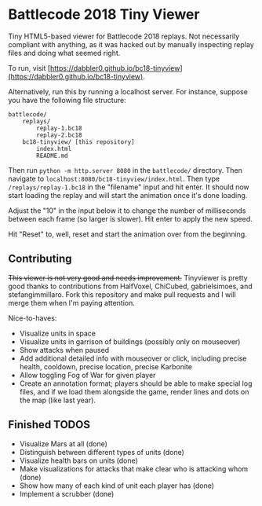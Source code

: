Battlecode 2018 Tiny Viewer
===========================

Tiny HTML5-based viewer for Battlecode 2018 replays. Not necessarily compliant with anything, as it was hacked out by manually inspecting replay files and doing what seemed right.

To run, visit [https://dabbler0.github.io/bc18-tinyview](https://dabbler0.github.io/bc18-tinyview).

Alternatively, run this by running a localhost server. For instance, suppose you have the following file structure:

```
battlecode/
    replays/
        replay-1.bc18
        replay-2.bc18
    bc18-tinyview/ [this repository]
        index.html
        README.md
```

Then run `python -m http.server 8080` in the `battlecode/` directory. Then navigate to `localhost:8080/bc18-tinyview/index.html`. Then type `/replays/replay-1.bc18` in the "filename" input and hit enter. It should now start loading the replay and will start the animation once it's done loading.

Adjust the "10" in the input below it to change the number of milliseconds between each frame (so larger is slower). Hit enter to apply the new speed.

Hit "Reset" to, well, reset and start the animation over from the beginning.

Contributing
------------

~~This viewer is not very good and needs improvement.~~ Tinyviewer is pretty good thanks to contributions from HalfVoxel, ChiCubed, gabrielsimoes, and stefangimmillaro. Fork this repository and make pull requests and I will merge them when I'm paying attention.

Nice-to-haves:
 - Visualize units in space
 - Visualize units in garrison of buildings (possibly only on mouseover)
 - Show attacks when paused
 - Add additional detailed info with mouseover or click, including precise health, cooldown, precise location, precise Karbonite
 - Allow toggling Fog of War for given player
 - Create an annotation format; players should be able to make special log files, and if we load them alongside the game, render lines and dots on the map (like last year).

 Finished TODOS
 ---------------
 - Visualize Mars at all (done)
 - Distinguish between different types of units (done)
 - Visualize health bars on units (done)
 - Make visualizations for attacks that make clear who is attacking whom (done)
 - Show how many of each kind of unit each player has (done)
 - Implement a scrubber (done)
